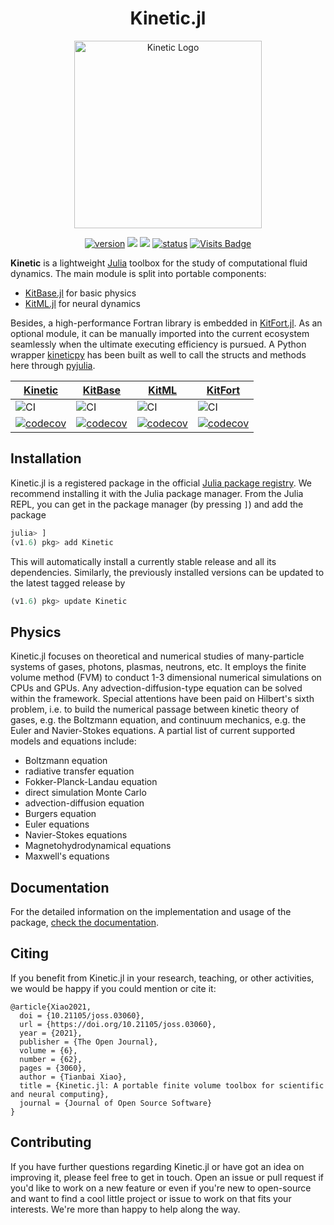<div align="center">
  <h1>Kinetic.jl</h1>
  <img
    src="https://i.postimg.cc/ncXfgjXd/dancing-circles.gif"
    alt="Kinetic Logo" width="300">
  </img>

  [![version](https://juliahub.com/docs/Kinetic/version.svg)](https://juliahub.com/ui/Packages/Kinetic/wrVmu)
  [![](https://img.shields.io/badge/docs-latest-blue)](https://xiaotianbai.com/Kinetic.jl/dev/)
  [![](https://img.shields.io/badge/docs-stable-blue)](https://xiaotianbai.com/Kinetic.jl/stable/)
  [![status](https://joss.theoj.org/papers/65d56efef938caf92c2cc942d2c25ea4/status.svg?style=flat-square)](https://joss.theoj.org/papers/65d56efef938caf92c2cc942d2c25ea4)
  [![Visits Badge](https://badges.pufler.dev/visits/vavrines/Kinetic.jl)](https://badges.pufler.dev)
</div>

<!--
![](https://img.shields.io/github/v/tag/vavrines/Kinetic.jl?include_prereleases&label=latest%20version&logo=github&sort=semver)
![](https://img.shields.io/badge/License-MIT-yellow.svg)
![](https://zenodo.org/badge/243490351.svg?style=flat-square)
[![ColPrac: Contributor's Guide on Collaborative Practices for Community Packages](https://img.shields.io/badge/ColPrac-Contributor's%20Guide-blueviolet)](https://github.com/SciML/ColPrac)
[![GitHub commits since tagged version](https://img.shields.io/github/commits-since/vavrines/Kinetic.jl/v0.7.0.svg?style=social&logo=github)](https://github.com/vavrines/Kinetic.jl)
-->

<!--<div align="center"> <img
  src="https://i.postimg.cc/ncXfgjXd/dancing-circles.gif"
  alt="Kinetic Logo" width="300"></img>
</div>-->
<!--
# Kinetic.jl
<img src="https://i.postimg.cc/ncXfgjXd/dancing-circles.gif" width="300"/>
-->

**Kinetic** is a lightweight [Julia](https://julialang.org) toolbox for the study of computational fluid dynamics.
The main module is split into portable components:

- [KitBase.jl](https://github.com/vavrines/KitBase.jl) for basic physics
- [KitML.jl](https://github.com/vavrines/KitML.jl) for neural dynamics

Besides, a high-performance Fortran library is embedded in [KitFort.jl](https://github.com/vavrines/KitFort.jl).
As an optional module, it can be manually imported into the current ecosystem seamlessly when the ultimate executing efficiency is pursued.
A Python wrapper [kineticpy](https://github.com/vavrines/kineticpy) has been built as well to call the structs and methods here through [pyjulia](https://github.com/JuliaPy/pyjulia).

| [Kinetic](https://github.com/vavrines/Kinetic.jl) | [KitBase](https://github.com/vavrines/KitBase.jl) | [KitML](https://github.com/vavrines/KitML.jl) | [KitFort](https://github.com/vavrines/KitFort.jl) |
| ----------   | --------- | ---------------- | ------ |
| ![CI](https://img.shields.io/github/workflow/status/vavrines/Kinetic.jl/CI?style=flat-square) | ![CI](https://img.shields.io/github/workflow/status/vavrines/KitBase.jl/CI?style=flat-square) | ![CI](https://img.shields.io/github/workflow/status/vavrines/KitML.jl/CI?style=flat-square) | ![CI](https://img.shields.io/github/workflow/status/vavrines/KitFort.jl/CI?style=flat-square) |
| [![codecov](https://img.shields.io/codecov/c/github/vavrines/Kinetic.jl?style=flat-square)](https://codecov.io/gh/vavrines/Kinetic.jl) | [![codecov](https://img.shields.io/codecov/c/github/vavrines/KitBase.jl?style=flat-square)](https://codecov.io/gh/vavrines/KitBase.jl) | [![codecov](https://img.shields.io/codecov/c/github/vavrines/KitML.jl?style=flat-square)](https://codecov.io/gh/vavrines/KitML.jl) | [![codecov](https://img.shields.io/codecov/c/github/vavrines/KitFort.jl?style=flat-square)](https://codecov.io/gh/vavrines/KitFort.jl) |

## Installation

Kinetic.jl is a registered package in the official [Julia package registry](https://github.com/JuliaRegistries/General).
We recommend installing it with the Julia package manager. 
From the Julia REPL, you can get in the package manager (by pressing `]`) and add the package

```julia
julia> ]
(v1.6) pkg> add Kinetic
```
This will automatically install a currently stable release and all its dependencies.
Similarly, the previously installed versions can be updated to the latest tagged release by

```julia
(v1.6) pkg> update Kinetic
```

## Physics

Kinetic.jl focuses on theoretical and numerical studies of many-particle systems of gases, photons, plasmas, neutrons, etc.
It employs the finite volume method (FVM) to conduct 1-3 dimensional numerical simulations on CPUs and GPUs.
Any advection-diffusion-type equation can be solved within the framework.
Special attentions have been paid on Hilbert's sixth problem, i.e. to build the numerical passage between kinetic theory of gases, e.g. the Boltzmann equation, and continuum mechanics, e.g. the Euler and Navier-Stokes equations.
A partial list of current supported models and equations include:
- Boltzmann equation
- radiative transfer equation
- Fokker-Planck-Landau equation
- direct simulation Monte Carlo
- advection-diffusion equation
- Burgers equation
- Euler equations
- Navier-Stokes equations
- Magnetohydrodynamical equations
- Maxwell's equations

## Documentation

For the detailed information on the implementation and usage of the package,
[check the documentation](https://xiaotianbai.com/Kinetic.jl/dev/).

## Citing

If you benefit from Kinetic.jl in your research, teaching, or other activities, we would be happy if you could mention or cite it:

```
@article{Xiao2021,
  doi = {10.21105/joss.03060},
  url = {https://doi.org/10.21105/joss.03060},
  year = {2021},
  publisher = {The Open Journal},
  volume = {6},
  number = {62},
  pages = {3060},
  author = {Tianbai Xiao},
  title = {Kinetic.jl: A portable finite volume toolbox for scientific and neural computing},
  journal = {Journal of Open Source Software}
}
```

## Contributing

If you have further questions regarding Kinetic.jl or have got an idea on improving it, please feel free to get in touch. Open an issue or pull request if you'd like to work on a new feature or even if you're new to open-source and want to find a cool little project or issue to work on that fits your interests. We're more than happy to help along the way.
